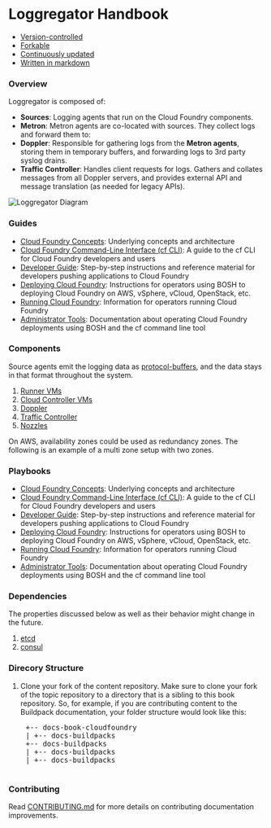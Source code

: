 Loggregator Handbook
===========

-   [Version-controlled](https://github.com/)
-   [Forkable](https://github.com/)
-   [Continuously updated](https://github.com/)
-   [Written in markdown](https://sculpin.io/)

### Overview

Loggregator is composed of:
* **Sources**: Logging agents that run on the Cloud Foundry components.
* **Metron**: Metron agents are co-located with sources. They collect logs and forward them to:
* **Doppler**: Responsible for gathering logs from the **Metron agents**, storing them in temporary buffers, and forwarding logs to 3rd party syslog drains.
* **Traffic Controller**: Handles client requests for logs. Gathers and collates messages from all Doppler servers, and provides external API and message translation (as needed for legacy APIs).

![Loggregator Diagram](https://github.com/cloudfoundry/loggregator/blob/develop/docs/loggregator.png )

### Guides
* [Cloud Foundry Concepts](http://github.com/cloudfoundry/docs-cloudfoundry-concepts): Underlying concepts and architecture
* [Cloud Foundry Command-Line Interface (cf CLI)](https://github.com/cloudfoundry/docs-cf-cli): A guide to the cf CLI for Cloud Foundry developers and users 
* [Developer Guide](http://github.com/cloudfoundry/docs-dev-guide): Step-by-step instructions and reference material for developers pushing applications to Cloud Foundry
* [Deploying Cloud Foundry](http://github.com/cloudfoundry/docs-deploying-cf): Instructions for operators using BOSH to deploying Cloud Foundry on AWS, vSphere, vCloud, OpenStack, etc.
* [Running Cloud Foundry](http://github.com/cloudfoundry/docs-running-cf): Information for operators running Cloud Foundry
* [Administrator Tools](https://github.com/cloudfoundry/docs-cf-admin): Documentation about operating Cloud Foundry deployments using BOSH and the cf command line tool

### Components
Source agents emit the logging data as [protocol-buffers](https://github.com/google/protobuf), and the data stays in that format throughout the system.

1. [Runner VMs](https://github.com/)
1. [Cloud Controller VMs](https://github.com/)
2. [Doppler](https://github.com/)
3. [Traffic Controller](https://github.com/)
4. [Nozzles](https://github.com/)

On AWS, availability zones could be used as redundancy zones. The following is an example of a multi zone setup with two zones.

### Playbooks
* [Cloud Foundry Concepts](http://github.com/cloudfoundry/docs-cloudfoundry-concepts): Underlying concepts and architecture
* [Cloud Foundry Command-Line Interface (cf CLI)](https://github.com/cloudfoundry/docs-cf-cli): A guide to the cf CLI for Cloud Foundry developers and users 
* [Developer Guide](http://github.com/cloudfoundry/docs-dev-guide): Step-by-step instructions and reference material for developers pushing applications to Cloud Foundry
* [Deploying Cloud Foundry](http://github.com/cloudfoundry/docs-deploying-cf): Instructions for operators using BOSH to deploying Cloud Foundry on AWS, vSphere, vCloud, OpenStack, etc.
* [Running Cloud Foundry](http://github.com/cloudfoundry/docs-running-cf): Information for operators running Cloud Foundry
* [Administrator Tools](https://github.com/cloudfoundry/docs-cf-admin): Documentation about operating Cloud Foundry deployments using BOSH and the cf command line tool

### Dependencies
The properties discussed below as well as their behavior might change in the future.

1. [etcd](https://github.com/)
1. [consul](https://github.com/)

### Direcory Structure

1. Clone your fork of the content repository. Make sure to clone your fork of the topic repository to a directory that is a sibling to this book repository. So, for example, if you are contributing content to the Buildpack documentation, your folder structure would look like this:

  <pre>
    +-- docs-book-cloudfoundry
    | +-- docs-buildpacks
    +-- docs-buildpacks
    | +-- docs-buildpacks
    | +-- docs-buildpacks
  </pre>


### Contributing

Read [CONTRIBUTING.md](<CONTRIBUTING.md>) for more details on contributing
documentation improvements.


